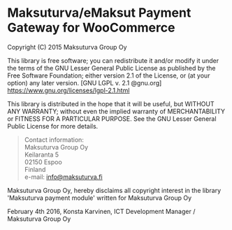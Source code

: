Maksuturva/eMaksut Payment Gateway for WooCommerce
==========================================================
Copyright (C) 2015 Maksuturva Group Oy

This library is free software; you can redistribute it and/or modify it under the terms of the GNU Lesser General Public License as published by the Free Software Foundation; either version 2.1 of the License, or (at your option) any later version. [GNU LGPL v. 2.1 @gnu.org] https://www.gnu.org/licenses/lgpl-2.1.html

This library is distributed in the hope that it will be useful, but WITHOUT ANY WARRANTY; without even the implied warranty of MERCHANTABILITY or FITNESS FOR A PARTICULAR PURPOSE.  See the GNU Lesser General Public License for more details.

> Contact information:  
Maksuturva Group Oy  
Keilaranta 5  
02150 Espoo  
Finland  
e-mail: info@maksuturva.fi
 
Maksuturva Group Oy, hereby disclaims all copyright interest in
the library 'Maksuturva payment module' written for Maksuturva Group Oy

February 4th 2016, Konsta Karvinen, 
ICT Development Manager / Maksuturva Group Oy
